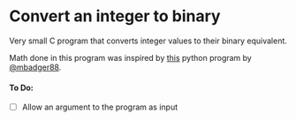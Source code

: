 # Convert an integer to binary

Very small C program that converts integer values to their binary equivalent.

Math done in this program was inspired by [this](https://github.com/mbadger88/BinaryToDecimalConverter) python program by [@mbadger88](https://github.com/mbadger88).

#### To Do:
 - [ ] Allow an argument to the program as input
